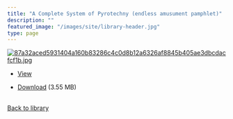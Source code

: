 ```yaml
---
title: "A Complete System of Pyrotechny (endless amusument pamphlet)"
description: ""
featured_image: "/images/site/library-header.jpg"
type: page
---
```


<a href="https://drive.google.com/uc?export=view&id=1HYseMSH3GwFdsEb1j5CXtuAksknw9lBI" target="_blank">![87a32aced5931404a160b83286c4c0d8b12a6326af8845b405ae3dbcdacfcf1b.jpg](https://drive.google.com/uc?export=view&id=1qAhHgIypP3E6GPAfIHf6l4z49FkX2uRR)</a>
* <a href="https://drive.google.com/uc?export=view&id=1HYseMSH3GwFdsEb1j5CXtuAksknw9lBI" target="_blank">View</a>

* [Download](https://drive.google.com/uc?export=download&id=1HYseMSH3GwFdsEb1j5CXtuAksknw9lBI) (3.55 MB)

<br />[Back to library](/library/)
